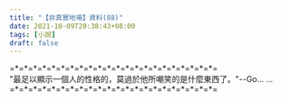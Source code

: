 ```yaml
---
title: "【非真實地場】資料(88)"
date: 2021-10-09T20:38:43+08:00
tags: [小說]
draft: false
---
```


=\*=\*=\*=\*=\*=\*=\*=\*=\*=\*=\*=\*=\*=\*=\*=\*=\*=\*=\*=\*=\*=\*=  
"最足以顯示一個人的性格的，莫過於他所嘲笑的是什麼東西了。"--Go... ...  
=\*=\*=\*=\*=\*=\*=\*=\*=\*=\*=\*=\*=\*=\*=\*=\*=\*=\*=\*=\*=\*=\*=  